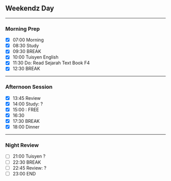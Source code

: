  ## Weekendz Day
---
### Morning Prep

- [x] 07:00 Morning
- [x] 08:30 Study
- [x] 09:30 BREAK
- [x] 10:00 Tuisyen English
- [x] 11:30 Do: Read Sejarah Text Book F4
- [x] 12:30 BREAK
---
### Afternoon Session

- [x] 13:45 Review
- [x] 14:00 Study: ?
- [x] 15:00 : FREE
- [x] 16:30 
- [x] 17:30 BREAK
- [x] 18:00 Dinner
---
### Night Review

- [ ] 21:00 Tuisyen ?
- [ ] 22:30 BREAK
- [ ] 22:45 Review: ?
- [ ] 23:00 END